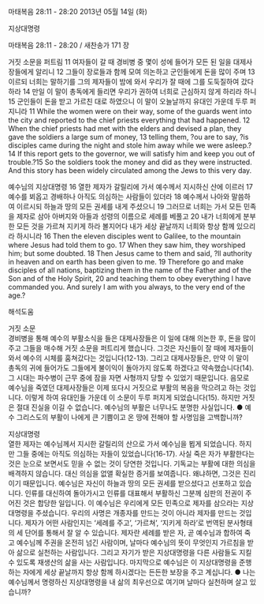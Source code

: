 마태복음 28:11 - 28:20 
2013년 05월 14일 (화)

지상대명령



마태복음 28:11 - 28:20 / 새찬송가 171 장


거짓 소문을 퍼트림
11 여자들이 갈 때 경비병 중 몇이 성에 들어가 모든 된 일을 대제사장들에게 알리니 12 그들이 장로들과 함께 모여 의논하고 군인들에게 돈을 많이 주며 13 이르되 너희는 말하기를 그의 제자들이 밤에 와서 우리가 잘 때에 그를 도둑질하여 갔다 하라 14 만일 이 말이 총독에게 들리면 우리가 권하여 너희로 근심하지 않게 하리라 하니 15 군인들이 돈을 받고 가르친 대로 하였으니 이 말이 오늘날까지 유대인 가운데 두루 퍼지니라
11 While the women were on their way, some of the guards went into the city and reported to the chief priests everything that had happened. 12 When the chief priests had met with the elders and devised a plan, they gave the soldiers a large sum of money, 13 telling them, ?ou are to say, ?is disciples came during the night and stole him away while we were asleep.?14 If this report gets to the governor, we will satisfy him and keep you out of trouble.?15 So the soldiers took the money and did as they were instructed. And this story has been widely circulated among the Jews to this very day.   

예수님의 지상대명령
16 열한 제자가 갈릴리에 가서 예수께서 지시하신 산에 이르러 17 예수를 뵈옵고 경배하나 아직도 의심하는 사람들이 있더라 18 예수께서 나아와 말씀하여 이르시되 하늘과 땅의 모든 권세를 내게 주셨으니 19 그러므로 너희는 가서 모든 민족을 제자로 삼아 아버지와 아들과 성령의 이름으로 세례를 베풀고 20 내가 너희에게 분부한 모든 것을 가르쳐 지키게 하라 볼지어다 내가 세상 끝날까지 너희와 항상 함께 있으리라 하시니라
16 Then the eleven disciples went to Galilee, to the mountain where Jesus had told them to go. 17 When they saw him, they worshiped him; but some doubted. 18 Then Jesus came to them and said, ?ll authority in heaven and on earth has been given to me. 19 Therefore go and make disciples of all nations, baptizing them in the name of the Father and of the Son and of the Holy Spirit, 20 and teaching them to obey everything I have commanded you. And surely I am with you always, to the very end of the age.?

해석도움





거짓 소문  
경비병을 통해 예수의 부활소식을 들은 대제사장들은 이 일에 대해 의논한 후, 돈을 많이 주고 그들을 매수해 거짓 소문을 퍼트리게 했습니다. 그것은 자신들이 잘 때에 제자들이 와서 예수의 시체를 훔쳐갔다는 것입니다(12-13). 그리고 대제사장들은, 만약 이 말이 총독의 귀에 들어가도 그들에게 불이익이 돌아가지 않도록 하겠다고 약속했습니다(14). 그 시대는 파수병이 근무 중에 잠을 자면 사형까지 당할 수 있었기 때문입니다. 음모로 예수님을 죽였던 대제사장들은 이제 또다시 거짓으로 부활의 복음을 막으려고 하는 것입니다. 이렇게 하여 유대인들 가운데 이 소문이 두루 퍼지게 되었습니다(15). 하지만 거짓은 절대 진실을 이길 수 없습니다. 예수님의 부활은 너무나도 분명한 사실입니다. 
● 예수 그리스도의 부활이 나에게 큰 기쁨이고 온 땅에 전해야 할 사명임을 고백합니까? 

지상대명령  
열한 제자는 예수님께서 지시한 갈릴리의 산으로 가서 예수님을 뵙게 되었습니다. 하지만 그들 중에는 아직도 의심하는 자들이 있었습니다(16-17). 사실 죽은 자가 부활한다는 것은 눈으로 보면서도 믿을 수 없는 것이 당연한 것입니다. 기독교는 부활에 대한 의심을 배격하지 않습니다. 대신 의심을 없앨 확실한 증거를 보여줍니다. 왜냐하면, 그것은 진리이기 때문입니다. 예수님은 자신이 하늘과 땅의 모든 권세를 받으셨다고 선포하고 있습니다. 인류를 대신하여 돌아가시고 인류를 대표해서 부활하신 그분께 심판의 전권이 주어진 것은 합당한 일입니다. 이 예수님은 우리에게 모든 민족으로 제자를 삼으라는 지상대명령을 주셨습니다. 우리의 사명은 개종자를 만드는 것이 아니라 제자를 만드는 것입니다. 제자가 어떤 사람인지는 ‘세례를 주고’, ‘가르쳐’, ‘지키게 하라’로 번역된 분사형태의 세 단어를 통해서 잘 알 수 있습니다. 제자란 세례를 받은 자, 곧 예수님과 합하여 죽고 예수님께 주권을 온전히 넘긴 사람이며, 날마다 예수님의 뜻이 무엇인지 가르침을 받아 삶으로 실천하는 사람입니다. 그리고 자기가 받은 지상대명령을 다른 사람들도 지킬 수 있도록 재생산의 삶을 사는 사람입니다. 마지막으로 예수님은 이 지상대명령을 준행하는 자에게 세상 끝날까지 항상 함께 하시겠다는 든든한 보장을 주고 계십니다. 
● 나는 예수님께서 명령하신 지상대명령을 내 삶의 최우선으로 여기며 날마다 실천하며 살고 있습니까?